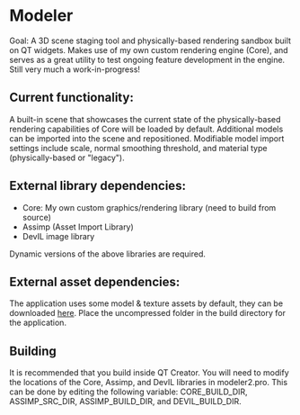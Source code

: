 # Modeler
Goal: A 3D scene staging tool and physically-based rendering sandbox built on QT widgets. Makes use of my own custom rendering engine (Core), and serves as a great utility to test ongoing feature development in the engine. Still very much a work-in-progress!

## Current functionality:
A built-in scene that showcases the current state of the physically-based rendering capabilities of Core will be loaded by default. Additional models can be imported into the scene and repositioned. Modifiable model import settings include scale, normal smoothing threshold, and material type (physically-based or "legacy"). 

## External library dependencies:

- Core: My own custom graphics/rendering library (need to build from source)
- Assimp (Asset Import Library)
- DevIL image library

Dynamic versions of the above libraries are required.

## External asset dependencies:

The application uses some model & texture assets by default, they can be downloaded <a href="http://projects.markkellogg.org/downloads/Assets.zip">here</a>. Place the uncompressed folder in the build directory for the application.

## Building

It is recommended that you build inside QT Creator. You will need to modify the locations of the Core, Assimp, and DevIL libraries in modeler2.pro. This can be done by editing the following variable: CORE_BUILD_DIR, ASSIMP_SRC_DIR, ASSIMP_BUILD_DIR, and DEVIL_BUILD_DIR.

